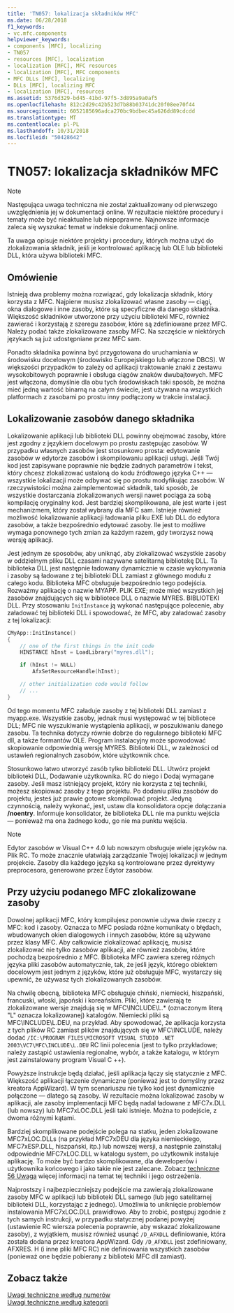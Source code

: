 ```yaml
---
title: 'TN057: lokalizacja składników MFC'
ms.date: 06/28/2018
f1_keywords:
- vc.mfc.components
helpviewer_keywords:
- components [MFC], localizing
- TN057
- resources [MFC], localization
- localization [MFC], MFC resources
- localization [MFC], MFC components
- MFC DLLs [MFC], localizing
- DLLs [MFC], localizing MFC
- localization [MFC], resources
ms.assetid: 5376d329-bd45-41bd-97f5-3d895a9a0af5
ms.openlocfilehash: 812c2d29c42b523d7b88b03741dc20f08ee70f44
ms.sourcegitcommit: 6052185696adca270bc9bdbec45a626dd89cdcdd
ms.translationtype: MT
ms.contentlocale: pl-PL
ms.lasthandoff: 10/31/2018
ms.locfileid: "50428642"
---
```

# <a name="tn057-localization-of-mfc-components"></a>TN057: lokalizacja składników MFC

> [!NOTE]
> Następująca uwaga techniczna nie został zaktualizowany od pierwszego uwzględnienia jej w dokumentacji online. W rezultacie niektóre procedury i tematy może być nieaktualne lub niepoprawne. Najnowsze informacje zaleca się wyszukać temat w indeksie dokumentacji online.

Ta uwaga opisuje niektóre projekty i procedury, których można użyć do zlokalizowania składnik, jeśli je kontrolować aplikację lub OLE lub biblioteki DLL, która używa biblioteki MFC.

## <a name="overview"></a>Omówienie

Istnieją dwa problemy można rozwiązać, gdy lokalizacja składnik, który korzysta z MFC. Najpierw musisz zlokalizować własne zasoby — ciągi, okna dialogowe i inne zasoby, które są specyficzne dla danego składnika. Większość składników utworzone przy użyciu biblioteki MFC, również zawierać i korzystają z szeregu zasobów, które są zdefiniowane przez MFC. Należy podać także zlokalizowane zasoby MFC. Na szczęście w niektórych językach są już udostępniane przez MFC sam.

Ponadto składnika powinna być przygotowana do uruchamiania w środowisku docelowym (środowisko Europejskiego lub włączone DBCS). W większości przypadków to zależy od aplikacji traktowanie znaki z zestawu wysokobitowych poprawnie i obsługa ciągów znaków dwubajtowych. MFC jest włączona, domyślnie dla obu tych środowiskach taki sposób, że można mieć jedną wartość binarną na całym świecie, jest używana na wszystkich platformach z zasobami po prostu inny podłączony w trakcie instalacji.

## <a name="localizing-your-components-resources"></a>Lokalizowanie zasobów danego składnika

Lokalizowanie aplikacji lub biblioteki DLL powinny obejmować zasoby, które jest zgodny z językiem docelowym po prostu zastępując zasobów. W przypadku własnych zasobów jest stosunkowo prosta: edytowanie zasobów w edytorze zasobów i skompilowaniu aplikacji usługi. Jeśli Twój kod jest zapisywane poprawnie nie będzie żadnych parametrów i tekst, który chcesz zlokalizować ustaloną do kodu źródłowego języka C++ — wszystkie lokalizacji może odbywać się po prostu modyfikując zasobów. W rzeczywistości można zaimplementować składnik, taki sposób, że wszystkie dostarczania zlokalizowanych wersji nawet pociąga za sobą kompilację oryginalny kod. Jest bardziej skomplikowana, ale jest warte i jest mechanizmem, który został wybrany dla MFC sam. Istnieje również możliwość lokalizowanie aplikacji ładowania pliku EXE lub DLL do edytora zasobów, a także bezpośrednio edytować zasoby. Ile jest to możliwe wymaga ponownego tych zmian za każdym razem, gdy tworzysz nową wersję aplikacji.

Jest jednym ze sposobów, aby uniknąć, aby zlokalizować wszystkie zasoby w oddzielnym pliku DLL czasami nazywane satelitarną bibliotekę DLL. Ta biblioteka DLL jest następnie ładowany dynamicznie w czasie wykonywania i zasoby są ładowane z tej biblioteki DLL zamiast z głównego modułu z całego kodu. Biblioteka MFC obsługuje bezpośrednio tego podejścia. Rozważmy aplikację o nazwie MYAPP. PLIK EXE; może mieć wszystkich jej zasobów znajdujących się w bibliotece DLL o nazwie MYRES. BIBLIOTEKI DLL. Przy stosowaniu `InitInstance` ją wykonać następujące polecenie, aby załadować tej biblioteki DLL i spowodować, że MFC, aby załadować zasoby z tej lokalizacji:

```cpp
CMyApp::InitInstance()
{
    // one of the first things in the init code
    HINSTANCE hInst = LoadLibrary("myres.dll");

    if (hInst != NULL)
        AfxSetResourceHandle(hInst);

    // other initialization code would follow
    // ...
}
```

Od tego momentu MFC załaduje zasoby z tej biblioteki DLL zamiast z myapp.exe. Wszystkie zasoby, jednak musi występować w tej bibliotece DLL; MFC nie wyszukiwanie wystąpienia aplikacji, w poszukiwaniu danego zasobu. Ta technika dotyczy równie dobrze do regularnego biblioteki MFC dll, a także formantów OLE. Program instalacyjny może spowodować skopiowanie odpowiednią wersję MYRES. Biblioteki DLL, w zależności od ustawień regionalnych zasobów, które użytkownik chce.

Stosunkowo łatwo utworzyć zasób tylko biblioteki DLL. Utwórz projekt biblioteki DLL, Dodawanie użytkownika. RC do niego i Dodaj wymagane zasoby. Jeśli masz istniejący projekt, który nie korzysta z tej techniki, możesz skopiować zasoby z tego projektu. Po dodaniu pliku zasobów do projektu, jesteś już prawie gotowe skompilować projekt. Jedyną czynnością, należy wykonać, jest, ustaw dla konsolidatora opcje dołączania **/noentry**. Informuje konsolidator, że biblioteka DLL nie ma punktu wejścia — ponieważ ma ona żadnego kodu, go nie ma punktu wejścia.

> [!NOTE]
> Edytor zasobów w Visual C++ 4.0 lub nowszym obsługuje wiele języków na. Plik RC. To może znacznie ułatwiają zarządzanie Twojej lokalizacji w jednym projekcie. Zasoby dla każdego języka są kontrolowane przez dyrektywy preprocesora, generowane przez Edytor zasobów.

## <a name="using-the-provided-mfc-localized-resources"></a>Przy użyciu podanego MFC zlokalizowane zasoby

Dowolnej aplikacji MFC, który kompilujesz ponownie używa dwie rzeczy z MFC: kod i zasoby. Oznacza to MFC posiada różne komunikaty o błędach, wbudowanych okien dialogowych i innych zasobów, które są używane przez klasy MFC. Aby całkowicie zlokalizować aplikację, musisz zlokalizować nie tylko zasobów aplikacji, ale również zasobów, które pochodzą bezpośrednio z MFC. Biblioteka MFC zawiera szereg różnych języka pliki zasobów automatycznie, tak, że jeśli język, którego obiektem docelowym jest jednym z języków, które już obsługuje MFC, wystarczy się upewnić, że używasz tych zlokalizowanych zasobów.

Na chwilę obecną, biblioteka MFC obsługuje chiński, niemiecki, hiszpański, francuski, włoski, japoński i koreańskim. Pliki, które zawierają te zlokalizowane wersje znajdują się w MFC\INCLUDE\L.* (oznaczonym literą "L" oznacza lokalizowanej) katalogów. Niemiecki pliki są MFC\INCLUDE\L.DEU, na przykład. Aby spowodować, że aplikacja korzysta z tych plików RC zamiast plików znajdujących się w MFC\INCLUDE, należy dodać `/IC:\PROGRAM FILES\MICROSOFT VISUAL STUDIO .NET 2003\VC7\MFC\INCLUDE\L.DEU` RC linii polecenia (jest to tylko przykładowe; należy zastąpić ustawienia regionalne, wybór, a także katalogu, w którym jest zainstalowany program Visual C ++).

Powyższe instrukcje będą działać, jeśli aplikacja łączy się statycznie z MFC. Większość aplikacji łączenie dynamiczne (ponieważ jest to domyślny przez kreatora AppWizard). W tym scenariuszu nie tylko kod jest dynamicznie połączone — dlatego są zasoby. W rezultacie można lokalizować zasoby w aplikacji, ale zasoby implementacji MFC będą nadal ładowane z MFC7x.DLL (lub nowszy) lub MFC7xLOC.DLL jeśli taki istnieje. Można to podejście, z dwoma różnymi kątami.

Bardziej skomplikowane podejście polega na statku, jeden zlokalizowane MFC7xLOC.DLLs (na przykład MFC7xDEU dla języka niemieckiego, MFC7xESP.DLL, hiszpański, itp.) lub nowszej wersji, a następnie zainstaluj odpowiednie MFC7xLOC.DLL w katalogu system, po użytkownik instaluje aplikację. To może być bardzo skomplikowane, dla deweloperów i użytkownika końcowego i jako takie nie jest zalecane. Zobacz [techniczne 56 Uwaga](../mfc/tn056-installation-of-localized-mfc-components.md) więcej informacji na temat tej techniki i jego ostrzeżenia.

Najprostszy i najbezpieczniejszy podejście ma zawierają zlokalizowane zasoby MFC w aplikacji lub biblioteki DLL samego (lub jego satelitarnej biblioteki DLL, korzystając z jednego). Umożliwia to uniknięcie problemów instalowania MFC7xLOC.DLL prawidłowo. Aby to zrobić, postępuj zgodnie z tych samych instrukcji, w przypadku statycznej podanej powyżej (ustawienie RC wiersza polecenia poprawnie, aby wskazać zlokalizowane zasoby), z wyjątkiem, musisz również usunąć `/D_AFXDLL` definiowanie, która została dodana przez kreatora AppWizard. Gdy `/D_AFXDLL` jest zdefiniowany, AFXRES. H (i inne pliki MFC RC) nie definiowania wszystkich zasobów (ponieważ one będzie pobierany z biblioteki MFC dll zamiast).

## <a name="see-also"></a>Zobacz także

[Uwagi techniczne według numerów](../mfc/technical-notes-by-number.md)<br/>
[Uwagi techniczne według kategorii](../mfc/technical-notes-by-category.md)
